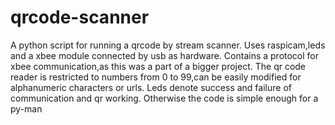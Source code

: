 # qrcode-scanner
A python script for running a qrcode by stream scanner.
Uses raspicam,leds and a xbee module connected by usb as hardware.
Contains a protocol for xbee communication,as this was a part of a bigger project. 
The qr code reader is restricted to numbers from 0 to 99,can be easily modified for alphanumeric characters or urls.
Leds denote success and failure of communication and qr working.
Otherwise the code is simple enough for a py-man 
